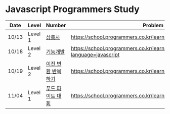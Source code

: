 # Javascript Programmers Study

|Date|Level|Number|Problem|Link|
|---|--|-----|---|---|
|10/13|Level 1|[삼총사](./Level%201/%EC%82%BC%EC%B4%9D%EC%82%AC.js)|https://school.programmers.co.kr/learn/courses/30/lessons/131705|
|10/18|Level 2|[기능개발](./Level%202/%EA%B8%B0%EB%8A%A5%EA%B0%9C%EB%B0%9C.js)|https://school.programmers.co.kr/learn/courses/30/lessons/42586?language=javascript|
|10/19|Level 2|[이진 변환 반복하기](Level%202/이진%20변환%20반복하기.js)|https://school.programmers.co.kr/learn/courses/30/lessons/70129|
|11/04|Level 1|[푸드 파이트 대회](Level%201/푸드%20파이트%20대회.js)|https://school.programmers.co.kr/learn/courses/30/lessons/134240|
